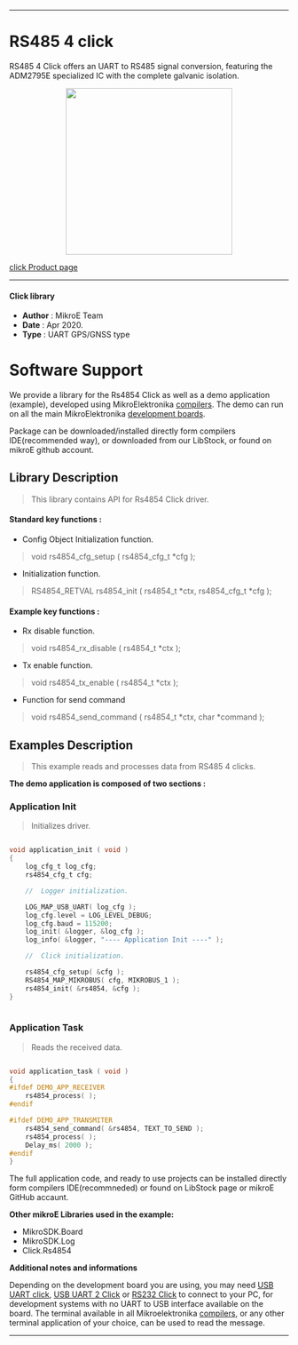 
---
# RS485 4 click

RS485 4 Click offers an UART to RS485 signal conversion, featuring the ADM2795E specialized IC with the complete galvanic isolation.

<p align="center">
  <img src="https://download.mikroe.com/images/click_for_ide/rs4854_click.png" height=300px>
</p>

[click Product page](<https://www.mikroe.com/rs485-4-click>)

---


#### Click library 

- **Author**        : MikroE Team
- **Date**          : Apr 2020.
- **Type**          : UART GPS/GNSS type


# Software Support

We provide a library for the Rs4854 Click 
as well as a demo application (example), developed using MikroElektronika 
[compilers](https://shop.mikroe.com/compilers). 
The demo can run on all the main MikroElektronika [development boards](https://shop.mikroe.com/development-boards).

Package can be downloaded/installed directly form compilers IDE(recommended way), or downloaded from our LibStock, or found on mikroE github account. 

## Library Description

> This library contains API for Rs4854 Click driver.

#### Standard key functions :

- Config Object Initialization function.
> void rs4854_cfg_setup ( rs4854_cfg_t *cfg ); 
 
- Initialization function.
> RS4854_RETVAL rs4854_init ( rs4854_t *ctx, rs4854_cfg_t *cfg );

#### Example key functions :

- Rx disable function.
> void rs4854_rx_disable ( rs4854_t *ctx );
 
- Tx enable function.
> void rs4854_tx_enable ( rs4854_t *ctx );

- Function for send command
> void rs4854_send_command ( rs4854_t *ctx, char *command );

## Examples Description

> This example reads and processes data from RS485 4 clicks.

**The demo application is composed of two sections :**

### Application Init 

> Initializes driver.

```c

void application_init ( void )
{
    log_cfg_t log_cfg;
    rs4854_cfg_t cfg;

    //  Logger initialization.

    LOG_MAP_USB_UART( log_cfg );
    log_cfg.level = LOG_LEVEL_DEBUG;
    log_cfg.baud = 115200;
    log_init( &logger, &log_cfg );
    log_info( &logger, "---- Application Init ----" );

    //  Click initialization.

    rs4854_cfg_setup( &cfg );
    RS4854_MAP_MIKROBUS( cfg, MIKROBUS_1 );
    rs4854_init( &rs4854, &cfg );
}
  
```

### Application Task

> Reads the received data.

```c

void application_task ( void )
{
#ifdef DEMO_APP_RECEIVER
    rs4854_process( );
#endif    

#ifdef DEMO_APP_TRANSMITER
    rs4854_send_command( &rs4854, TEXT_TO_SEND );
    rs4854_process( );
    Delay_ms( 2000 );
#endif    
}  

```

The full application code, and ready to use projects can be  installed directly form compilers IDE(recommneded) or found on LibStock page or mikroE GitHub accaunt.

**Other mikroE Libraries used in the example:** 

- MikroSDK.Board
- MikroSDK.Log
- Click.Rs4854

**Additional notes and informations**

Depending on the development board you are using, you may need 
[USB UART click](https://shop.mikroe.com/usb-uart-click), 
[USB UART 2 Click](https://shop.mikroe.com/usb-uart-2-click) or 
[RS232 Click](https://shop.mikroe.com/rs232-click) to connect to your PC, for 
development systems with no UART to USB interface available on the board. The 
terminal available in all Mikroelektronika 
[compilers](https://shop.mikroe.com/compilers), or any other terminal application 
of your choice, can be used to read the message.



---
